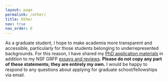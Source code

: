 ```yaml
---
layout: page
permalink: /other/
title: Other
nav: true
nav_order: 6
---
```


As a graduate student, I hope to make academia more transparent and accessible, particularly for those students belonging to underrepresented backgrounds. For this reason, I have shared my [PhD application materials](https://drive.google.com/drive/folders/16bXPDfWCKHL-j7QOw1COtMJlBsH2XpoU?usp=sharing) in addition to my NSF GRFP [essays and reviews](https://drive.google.com/drive/folders/1SPyIyD3dlvyqnO51aWIFOnQcD34TzaDt?usp=sharing). **Please do not copy any part of these statements; they are entirely my own.** I would be happy to respond to any questions about applying for graduate school/fellowships via email.